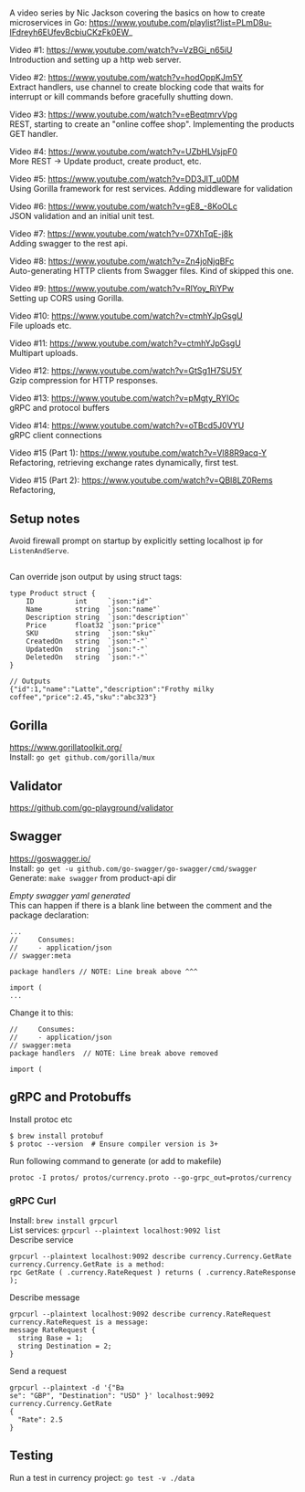 #
A video series by Nic Jackson covering the basics on how to create microservices in Go: https://www.youtube.com/playlist?list=PLmD8u-IFdreyh6EUfevBcbiuCKzFk0EW_  

Video #1: https://www.youtube.com/watch?v=VzBGi_n65iU   
Introduction and setting up a http web server.  

Video #2: https://www.youtube.com/watch?v=hodOppKJm5Y  
Extract handlers, use channel to create blocking code that waits for interrupt or kill commands before gracefully shutting down.  

Video #3: https://www.youtube.com/watch?v=eBeqtmrvVpg  
REST, starting to create an "online coffee shop". Implementing the products GET handler.

Video #4: https://www.youtube.com/watch?v=UZbHLVsjpF0  
More REST -> Update product, create product, etc.  

Video #5: https://www.youtube.com/watch?v=DD3JlT_u0DM  
Using Gorilla framework for rest services. Adding middleware for validation  

Video #6: https://www.youtube.com/watch?v=gE8_-8KoOLc  
JSON validation and an initial unit test.

Video #7: https://www.youtube.com/watch?v=07XhTqE-j8k  
Adding swagger to the rest api.

Video #8: https://www.youtube.com/watch?v=Zn4joNjqBFc  
Auto-generating HTTP clients from Swagger files. Kind of skipped this one.

Video #9: https://www.youtube.com/watch?v=RlYoy_RiYPw  
Setting up CORS using Gorilla.  

Video #10: https://www.youtube.com/watch?v=ctmhYJpGsgU  
File uploads etc.  

Video #11: https://www.youtube.com/watch?v=ctmhYJpGsgU  
Multipart uploads.  

Video #12: https://www.youtube.com/watch?v=GtSg1H7SU5Y  
Gzip compression for HTTP responses.  

Video #13: https://www.youtube.com/watch?v=pMgty_RYIOc  
gRPC and protocol buffers  

Video #14: https://www.youtube.com/watch?v=oTBcd5J0VYU  
gRPC client connections

Video #15 (Part 1): https://www.youtube.com/watch?v=Vl88R9acq-Y
Refactoring, retrieving exchange rates dynamically, first test.  

Video #15 (Part 2): https://www.youtube.com/watch?v=QBl8LZ0Rems  
Refactoring, 


## Setup notes
Avoid firewall prompt on startup by explicitly setting localhost ip for `ListenAndServe`.

## 
Can override json output by using struct tags:  
```
type Product struct {
	ID          int     `json:"id"`
	Name        string  `json:"name"`
	Description string  `json:"description"`
	Price       float32 `json:"price"`
	SKU         string  `json:"sku"`
	CreatedOn   string  `json:"-"`
	UpdatedOn   string  `json:"-"`
	DeletedOn   string  `json:"-"`
}

// Outputs
{"id":1,"name":"Latte","description":"Frothy milky coffee","price":2.45,"sku":"abc323"}
```

## Gorilla
https://www.gorillatoolkit.org/  
Install: `go get github.com/gorilla/mux`  


## Validator
https://github.com/go-playground/validator  


## Swagger   
https://goswagger.io/   
Install: `go get -u github.com/go-swagger/go-swagger/cmd/swagger`  
Generate: `make swagger` from product-api dir  

*Empty swagger yaml generated*  
This can happen if there is a blank line between the comment and the package declaration:
```
...
//     Consumes: 
//     - application/json
// swagger:meta

package handlers // NOTE: Line break above ^^^

import (
...
```

Change it to this:  
```
//     Consumes: 
//     - application/json
// swagger:meta
package handlers  // NOTE: Line break above removed

import (
```

## gRPC and Protobuffs  
Install protoc etc
```
$ brew install protobuf
$ protoc --version  # Ensure compiler version is 3+
```

Run following command to generate (or add to makefile)
```
protoc -I protos/ protos/currency.proto --go-grpc_out=protos/currency
```

### gRPC Curl
Install: `brew install grpcurl`  
List services: `grpcurl --plaintext localhost:9092 list`  
Describe service
```
grpcurl --plaintext localhost:9092 describe currency.Currency.GetRate
currency.Currency.GetRate is a method:
rpc GetRate ( .currency.RateRequest ) returns ( .currency.RateResponse );
```
Describe message
```
grpcurl --plaintext localhost:9092 describe currency.RateRequest 
currency.RateRequest is a message:
message RateRequest {
  string Base = 1;
  string Destination = 2;
}
```
Send a request
```
grpcurl --plaintext -d '{"Ba
se": "GBP", "Destination": "USD" }' localhost:9092 currency.Currency.GetRate
{
  "Rate": 2.5
}
```

## Testing  
Run a test in currency project: `go test -v ./data`  
